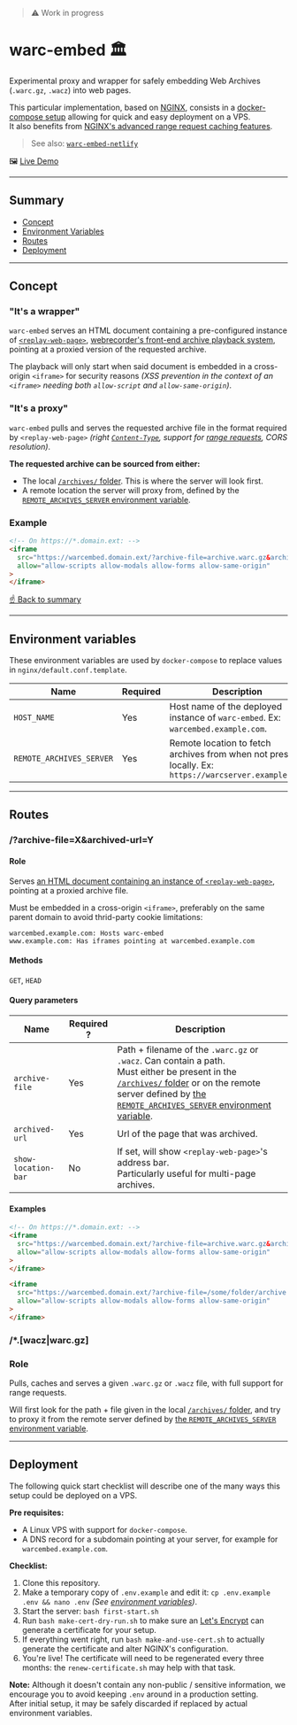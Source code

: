 > ⚠️ Work in progress 

# warc-embed 🏛️
Experimental proxy and wrapper for safely embedding Web Archives (`.warc.gz`, `.wacz`) into web pages. 

This particular implementation, based on [NGINX](https://www.nginx.com/), consists in a [docker-compose setup](https://docs.docker.com/compose/) allowing for quick and easy deployment on a VPS.<br> 
It also benefits from [NGINX's advanced range request caching features](https://www.nginx.com/blog/smart-efficient-byte-range-caching-nginx/). 

> See also: [`warc-embed-netlify`](https://github.com/harvard-lil/warc-embed-netlify)

🖼️ [Live Demo](https://warcembed-demo.lil.tools)

---

## Summary
- [Concept](#concept)
- [Environment Variables](#environment-variables)
- [Routes](#routes)
- [Deployment](#deployment)

---

## Concept

### "It's a wrapper"
`warc-embed` serves an HTML document containing a pre-configured instance of [`<replay-web-page>`](https://replayweb.page/), [webrecorder's front-end archive playback system](https://webrecorder.net/), pointing at a proxied version of the requested archive. 

The playback will only start when said document is embedded in a cross-origin `<iframe>` for security reasons _(XSS prevention in the context of an `<iframe>` needing both `allow-script` and `allow-same-origin`)_.  

### "It's a proxy"
`warc-embed` pulls and serves the requested archive file in the format required by `<replay-web-page>` _(right [`Content-Type`](https://developer.mozilla.org/en-US/docs/Web/HTTP/Headers/Content-Type), support for [range requests](https://developer.mozilla.org/en-US/docs/Web/HTTP/Range_requests), CORS resolution)_.  

**The requested archive can be sourced from either:**
- The local [`/archives/` folder](/html/archives/). This is where the server will look first.
- A remote location the server will proxy from, defined by the [`REMOTE_ARCHIVES_SERVER` environment variable](#environment-variables).

### Example 
```html
<!-- On https://*.domain.ext: -->
<iframe
  src="https://warcembed.domain.ext/?archive-file=archive.warc.gz&archived-url=https://what-was-archived.ext/path"
  allow="allow-scripts allow-modals allow-forms allow-same-origin"
>
</iframe>
```

[☝️ Back to summary](#summary)

---

## Environment variables

These environment variables are used by `docker-compose` to replace values in `nginx/default.conf.template`. 

| Name | Required | Description |
| --- | --- | --- |
| `HOST_NAME` | Yes | Host name of the deployed instance of `warc-embed`. Ex: `warcembed.example.com`. |
| `REMOTE_ARCHIVES_SERVER` | Yes | Remote location to fetch archives from when not present locally. Ex: `https://warcserver.example.com` |

---

## Routes

### /?archive-file=X&archived-url=Y

#### Role
Serves [an HTML document containing an instance of `<replay-web-page>`](/html/embed/index.html), pointing at a proxied archive file. 

Must be embedded in a cross-origin `<iframe>`, preferably on the same parent domain to avoid thrid-party cookie limitations:
```
warcembed.example.com: Hosts warc-embed
www.example.com: Has iframes pointing at warcembed.example.com
```

#### Methods
`GET`, `HEAD`

#### Query parameters
| Name | Required ? | Description |
| --- | --- | --- |
| `archive-file` | Yes | Path + filename of the `.warc.gz` or `.wacz`. Can contain a path. <br>Must either be present in the [`/archives/` folder](/html/archives/) or on the remote server defined by [the `REMOTE_ARCHIVES_SERVER` environment variable](#environment-variables). |
| `archived-url` | Yes | Url of the page that was archived. | 
| `show-location-bar` | No | If set, will show `<replay-web-page>`'s address bar. <br>Particularly useful for multi-page archives.|

#### Examples
```html
<!-- On https://*.domain.ext: -->
<iframe
  src="https://warcembed.domain.ext/?archive-file=archive.warc.gz&archived-url=https://what-was-archived.ext/path"
  allow="allow-scripts allow-modals allow-forms allow-same-origin"
>
</iframe>

<iframe
  src="https://warcembed.domain.ext/?archive-file=/some/folder/archive.warc.gz&archived-url=https://what-was-archived.ext/path&show-location-bar=1"
  allow="allow-scripts allow-modals allow-forms allow-same-origin"
>
</iframe>
```

### /*.[wacz|warc.gz]

### Role
Pulls, caches and serves a given `.warc.gz` or `.wacz` file, with full support for range requests.

Will first look for the path + file given in the local [`/archives/` folder](/html/archives/), and try to proxy it from the remote server defined by [the `REMOTE_ARCHIVES_SERVER` environment variable](#environment-variables).

---

## Deployment
The following quick start checklist will describe one of the many ways this setup could be deployed on a VPS.

**Pre requisites:** 
- A Linux VPS with support for `docker-compose`.
- A DNS record for a subdomain pointing at your server, for example for `warcembed.example.com`.

**Checklist:**
1. Clone this repository.
2. Make a temporary copy of `.env.example` and edit it: `cp .env.example .env && nano .env` _(See [environment variables](#environment-variables))_.
3. Start the server: `bash first-start.sh`
4. Run `bash make-cert-dry-run.sh` to make sure an [Let's Encrypt](https://letsencrypt.org/) can generate a certificate for your setup.
5. If everything went right, run `bash make-and-use-cert.sh` to actually generate the certificate and alter NGINX's configuration.
6. You're live! The certificate will need to be regenerated every three months: the `renew-certificate.sh` may help with that task. 

**Note:** Although it doesn't contain any non-public / sensitive information, we encourage you to avoid keeping `.env` around in a production setting.<br>
After initial setup, it may be safely discarded if replaced by actual environment variables.
